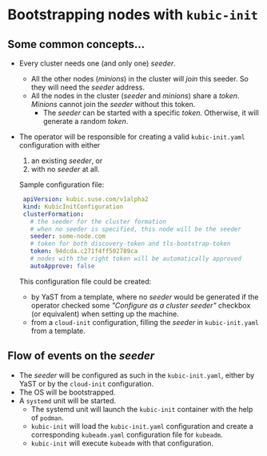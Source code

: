 # Bootstrapping nodes with `kubic-init`

## Some common concepts...

* Every cluster needs one (and only one) _seeder_.

  * All the other nodes (_minions_) in the cluster will _join_
    this seeder. So they will need the _seeder_ address.
  * All the nodes in the cluster (_seeder_ and _minions_) share a
    _token_. _Minions_ cannot join the _seeder_ without this token.
    * The _seeder_ can be started with a specific _token_. Otherwise,
      it will generate a random _token_.
    
* The operator will be responsible for creating a valid
  `kubic-init.yaml` configuration with either
  
    1) an existing _seeder_, or
    2) with no _seeder_ at all.

    Sample configuration file:
    
    ```yaml  
     apiVersion: kubic.suse.com/v1alpha2
     kind: KubicInitConfiguration
     clusterFormation:
       # the seeder for the cluster formation
       # when no seeder is specified, this node will be the seeder
       seeder: some-node.com
       # token for both discovery-token and tls-bootstrap-token
       token: 94dcda.c271f4ff502789ca
       # nodes with the right token will be automatically approved
       autoApprove: false    
    ```
    
  This configuration file could be created:
  
    * by YaST from a template, where no _seeder_ would be
      generated if the operator checked some _"Configure as a cluster seeder"_
      checkbox (or equivalent) when setting up the machine.
    * from a `cloud-init` configuration, filling the _seeder_
      in `kubic-init.yaml` from a template.

## Flow of events on the _seeder_

* The _seeder_ will be configured as such in the `kubic-init.yaml`, either
  by YaST or by the `cloud-init` configuration.
* The OS will be bootstrapped.
* A `systemd` unit will be started.
  * The systemd unit will launch the `kubic-init` container with the
    help of `podman`. 
  * `kubic-init` will load the `kubic-init.yaml` configuration and create
    a corresponding `kubeadm.yaml` configuration file for `kubeadm`.
  * `kubic-init` will execute `kubeadm` with that configuration.
